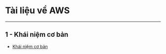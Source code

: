 # Tài liệu về AWS
---
## 1 - Khái niệm cơ bản
- [Khái niệm cơ bản][def]

[def]: /Khai-niem-co-ban/README